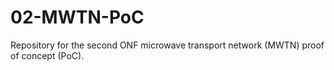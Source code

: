 # 02-MWTN-PoC
Repository for the second ONF microwave transport network (MWTN) proof of concept (PoC). 
